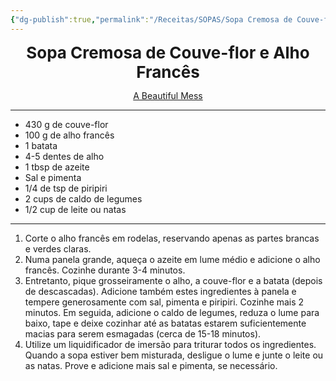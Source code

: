 ```yaml
---
{"dg-publish":true,"permalink":"/Receitas/SOPAS/Sopa Cremosa de Couve-flor e Alho Francês/"}
---
```


<div style="text-align: center;"> <span style="font-size: 26px;"><b> Sopa Cremosa de Couve-flor e Alho Francês </b></span> </div>

<span class="center"> <center> [A Beautiful Mess](https://abeautifulmess.com/creamy-cauliflower-and-leek-soup/#wprm-recipe-container-18800) </center></span>

---
- 430 g de couve-flor
- 100 g de alho francês
- 1 batata
- 4-5 dentes de alho
- 1 tbsp de azeite
- Sal e pimenta
- 1/4 de tsp de piripiri
- 2 cups de caldo de legumes
- 1/2 cup de leite ou natas
---
1. Corte o alho francês em rodelas, reservando apenas as partes brancas e verdes claras.
2. Numa panela grande, aqueça o azeite em lume médio e adicione o alho francês. Cozinhe durante 3-4 minutos.
3. Entretanto, pique grosseiramente o alho, a couve-flor e a batata (depois de descascadas). Adicione também estes ingredientes à panela e tempere generosamente com sal, pimenta e piripiri. Cozinhe mais 2 minutos. Em seguida, adicione o caldo de legumes, reduza o lume para baixo, tape e deixe cozinhar até as batatas estarem suficientemente macias para serem esmagadas (cerca de 15-18 minutos).
4. Utilize um liquidificador de imersão para triturar todos os ingredientes.  Quando a sopa estiver bem misturada, desligue o lume e junte o leite ou as natas. Prove e adicione mais sal e pimenta, se necessário.

